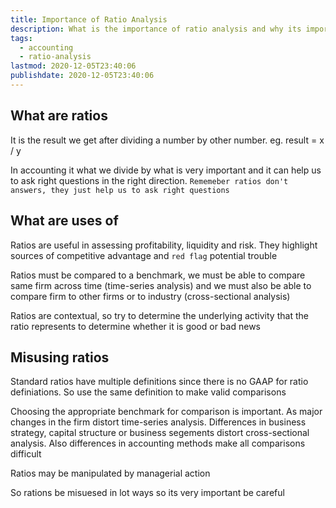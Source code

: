 ```yaml
---
title: Importance of Ratio Analysis
description: What is the importance of ratio analysis and why its important to have a look on it
tags:
  - accounting
  - ratio-analysis
lastmod: 2020-12-05T23:40:06
publishdate: 2020-12-05T23:40:06
---
```


## What are ratios

It is the result we get after dividing a number by other number. eg. result = x / y

In accounting it what we divide by what is very important and it can help us to ask right questions in the right direction. `Rememeber ratios don't answers, they just help us to ask right questions`

## What are uses of

Ratios are useful in assessing profitability, liquidity and risk. They highlight sources of competitive advantage and `red flag` potential trouble

Ratios must be compared to a benchmark, we must be able to compare same firm across time (time-series analysis) and we must also be able to compare firm to other firms or to industry (cross-sectional analysis)

Ratios are contextual, so try to determine the underlying activity that the ratio represents to determine whether it is good or bad news

## Misusing ratios

Standard ratios have multiple definitions since there is no GAAP for ratio definiations. So use the same definition to make valid comparisons

Choosing the appropriate benchmark for comparison is important. As major changes in the firm distort time-series analysis. Differences in business strategy, capital structure or business segements distort cross-sectional analysis. Also differences in accounting methods make all comparisons difficult

Ratios may be manipulated by managerial action

So rations be misuesed in lot ways so its very important be careful
